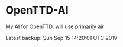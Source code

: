 # OpenTTD-AI
My AI for OpenTTD, will use primarily air

Latest backup: Sun Sep 15 14:20:01 UTC 2019
